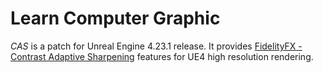 # Learn Computer Graphic 

*CAS* is a patch for Unreal Engine 4.23.1 release. It provides [FidelityFX - Contrast Adaptive Sharpening](https://gpuopen.com/gaming-product/fidelityfx]) features for UE4 high resolution rendering.
